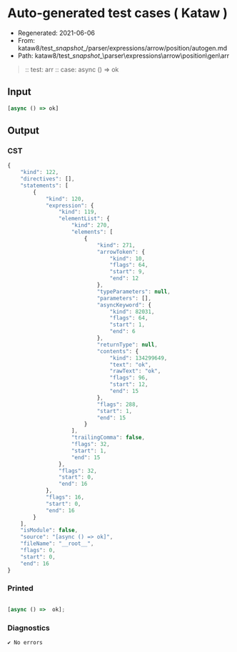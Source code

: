 # Auto-generated test cases ( Kataw )
- Regenerated: 2021-06-06
- From: kataw8/test\__snapshot__/parser/expressions/arrow/position/autogen.md
- Path: kataw8/test\__snapshot__\parser\expressions\arrow\position\gen\arr
> :: test: arr
> :: case: async () => ok
## Input

`````js
[async () => ok]
`````
## Output

### CST

```javascript
{
    "kind": 122,
    "directives": [],
    "statements": [
        {
            "kind": 120,
            "expression": {
                "kind": 119,
                "elementList": {
                    "kind": 270,
                    "elements": [
                        {
                            "kind": 271,
                            "arrowToken": {
                                "kind": 10,
                                "flags": 64,
                                "start": 9,
                                "end": 12
                            },
                            "typeParameters": null,
                            "parameters": [],
                            "asyncKeyword": {
                                "kind": 82031,
                                "flags": 64,
                                "start": 1,
                                "end": 6
                            },
                            "returnType": null,
                            "contents": {
                                "kind": 134299649,
                                "text": "ok",
                                "rawText": "ok",
                                "flags": 96,
                                "start": 12,
                                "end": 15
                            },
                            "flags": 288,
                            "start": 1,
                            "end": 15
                        }
                    ],
                    "trailingComma": false,
                    "flags": 32,
                    "start": 1,
                    "end": 15
                },
                "flags": 32,
                "start": 0,
                "end": 16
            },
            "flags": 16,
            "start": 0,
            "end": 16
        }
    ],
    "isModule": false,
    "source": "[async () => ok]",
    "fileName": "__root__",
    "flags": 0,
    "start": 0,
    "end": 16
}
```

### Printed

```javascript

[async () =>  ok];
```

### Diagnostics

```javascript
✔ No errors
```

